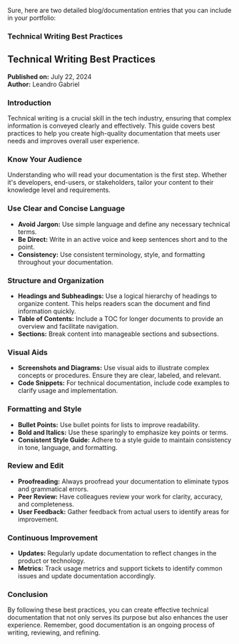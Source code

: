 Sure, here are two detailed blog/documentation entries that you can include in your portfolio:

### Technical Writing Best Practices

## Technical Writing Best Practices

**Published on:** July 22, 2024  
**Author:** Leandro Gabriel

### Introduction
Technical writing is a crucial skill in the tech industry, ensuring that complex information is conveyed clearly and effectively. This guide covers best practices to help you create high-quality documentation that meets user needs and improves overall user experience.

### Know Your Audience
Understanding who will read your documentation is the first step. Whether it's developers, end-users, or stakeholders, tailor your content to their knowledge level and requirements.

### Use Clear and Concise Language
- **Avoid Jargon:** Use simple language and define any necessary technical terms.
- **Be Direct:** Write in an active voice and keep sentences short and to the point.
- **Consistency:** Use consistent terminology, style, and formatting throughout your documentation.

### Structure and Organization
- **Headings and Subheadings:** Use a logical hierarchy of headings to organize content. This helps readers scan the document and find information quickly.
- **Table of Contents:** Include a TOC for longer documents to provide an overview and facilitate navigation.
- **Sections:** Break content into manageable sections and subsections.

### Visual Aids
- **Screenshots and Diagrams:** Use visual aids to illustrate complex concepts or procedures. Ensure they are clear, labeled, and relevant.
- **Code Snippets:** For technical documentation, include code examples to clarify usage and implementation.

### Formatting and Style
- **Bullet Points:** Use bullet points for lists to improve readability.
- **Bold and Italics:** Use these sparingly to emphasize key points or terms.
- **Consistent Style Guide:** Adhere to a style guide to maintain consistency in tone, language, and formatting.

### Review and Edit
- **Proofreading:** Always proofread your documentation to eliminate typos and grammatical errors.
- **Peer Review:** Have colleagues review your work for clarity, accuracy, and completeness.
- **User Feedback:** Gather feedback from actual users to identify areas for improvement.

### Continuous Improvement
- **Updates:** Regularly update documentation to reflect changes in the product or technology.
- **Metrics:** Track usage metrics and support tickets to identify common issues and update documentation accordingly.

### Conclusion
By following these best practices, you can create effective technical documentation that not only serves its purpose but also enhances the user experience. Remember, good documentation is an ongoing process of writing, reviewing, and refining.